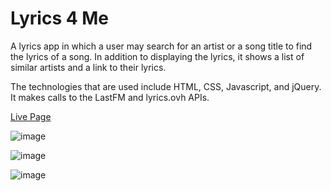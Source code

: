 # Lyrics 4 Me

A lyrics app in which a user may search for an artist or a song title to find the lyrics of a song.
In addition to displaying the lyrics, it shows a list of similar artists and a link to their lyrics.

The technologies that are used include HTML, CSS, Javascript, and jQuery.
It makes calls to the LastFM and lyrics.ovh APIs.

[Live Page](https://patrickgus.github.io/Lyrics-4-Me/)

![image](https://user-images.githubusercontent.com/53308172/67908455-cdbd8200-fb38-11e9-8a0a-03fb295e4cbe.png)

![image](https://user-images.githubusercontent.com/53308172/67908822-31947a80-fb3a-11e9-9d07-f1b6da44f5d0.png)

![image](https://user-images.githubusercontent.com/53308172/67908563-2b51ce80-fb39-11e9-91ee-f35fece07675.png)
